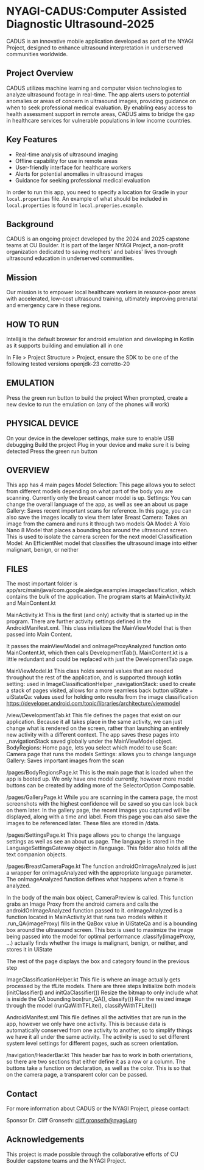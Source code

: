 # NYAGI-CADUS:Computer Assisted Diagnostic Ultrasound-2025

CADUS is an innovative mobile application developed as part of the NYAGI Project, designed to enhance ultrasound interpretation in underserved communities worldwide.

## Project Overview

CADUS utilizes machine learning and computer vision technologies to analyze ultrasound footage in real-time. The app alerts users to potential anomalies or areas of concern in ultrasound images, providing guidance on when to seek professional medical evaluation. By enabling easy access to health assessment support in remote areas, CADUS aims to bridge the gap in healthcare services for vulnerable populations in low income countries.

## Key Features
* Real-time analysis of ultrasound imaging
* Offline capability for use in remote areas
* User-friendly interface for healthcare workers
* Alerts for potential anomalies in ultrasound images
* Guidance for seeking professional medical evaluation

In order to run this app, you need to specify a location for Gradle in your `local.properties` file. An example of what should be included in `local.properties` is found in `local.properies.example`.

## Background

CADUS is an ongoing project developed by the 2024 and 2025 capstone teams at CU Boulder. It is part of the larger NYAGI Project, a non-profit organization dedicated to saving mothers' and babies' lives through ultrasound education in underserved communities.

## Mission

Our mission is to empower local healthcare workers in resource-poor areas with accelerated, low-cost ultrasound training, ultimately improving prenatal and emergency care in these regions.

## HOW TO RUN

Intellij is the default browser for android emulation and developing in Kotlin as it supports building and emulation all in one

In File > Project Structure > Project, ensure the SDK to be one of the following tested versions
openjdk-23
corretto-20

## EMULATION

Press the green run button to build the project
When prompted, create a new device to run the emulation on (any of the phones will work)

## PHYSICAL DEVICE

On your device in the developer settings, make sure to enable USB debugging
Build the project
Plug in your device and make sure it is being detected
Press the green run button

## OVERVIEW
This app has 4 main pages
Model Selection: This page allows you to select from different models depending on what part of the body you are scanning. Currently only the breast cancer model is up.
Settings: You can change the overall language of the app, as well as see an about us page
Gallery: Saves recent important scans for reference. In this page, you can also save the images locally to view them later
Breast Camera: Takes an image from the camera and runs it through two models
QA Model: A Yolo Nano 8 Model that places a bounding box around the ultrasound screen. This is used to isolate the camera screen for the next model
Classification Model: An EfficientNet model that classifies the ultrasound image into either malignant, benign, or neither

## FILES
The most important folder is app/src/main/java/com.google.aiedge.examples.imageclassification, which contains the bulk of the application. The program starts at MainActivity.kt and MainContent.kt

MainActivity.kt
This is the first (and only) activity that is started up in the program. There are further activity settings defined in the AndroidManifest.xml. This class initializes the MainViewModel that is then passed into Main Content.

It passes the mainViewModel and onImageProxyAnalyzed function onto MainContent.kt, which then calls DevelopmentTab(). MainContent.kt is a little redundant and could be replaced with just the DevelopmentTab page.

MainViewModel.kt
This class holds several values that are needed throughout the rest of the application, and is supported through kotlin
setting: used in ImageClassificationHelper
_navigationStack: used to create a stack of pages visited, allows for a more seamless back button
uiState + uiStateQa: values used for holding onto results from the image classification
https://developer.android.com/topic/libraries/architecture/viewmodel

/view/DevelopmentTab.kt
This file defines the pages that exist on our application. Because it all takes place in the same activity, we can just change what is rendered on the screen, rather than launching an entirely new activity with a different context. The app saves these pages into _navigationStack saved globally under the MainViewModel object.
BodyRegions: Home page, lets you select which model to use
Scan: Camera page that runs the models
Settings: allows you to change language
Gallery: Saves important images from the scan

/pages/BodyRegionsPage.kt
This is the main page that is loaded when the app is booted up. We only have one model currently, however more model buttons can be created by adding more of the SelectorOption Composable.

/pages/GalleryPage.kt
While you are scanning in the camera page, the most screenshots with the highest confidence will be saved so you can look back on them later. In the gallery page, the recent images you captured will be displayed, along with a time and label. From this page you can also save the images to be referenced later. These files are stored in /data.

/pages/SettingsPage.kt
This page allows you to change the language settings as well as see an about us page. The language is stored in the LanguageSettingsGateway object in /language. This folder also holds all the text companion objects.

/pages/BreastCameraPage.kt
The function androidOnImageAnalyzed is just a wrapper for onImageAnalyzed with the appropriate language parameter. The onImageAnalyzed function defines what happens when a frame is analyzed.

In the body of the main box object, CameraPreview is called. This function grabs an Image Proxy from the android camera and calls the androidOnImageAnalyzed function passed to it.
onImageAnalyzed is a function located in MainActivity.kt that runs two models within it
.run_QA(imageProxy) fills in the QaBox value in UiStateQa and is a bounding box around the ultrasound screen. This box is used to maximize the image being passed into the model for optimal performance
.classify(imageProxy, …) actually finds whether the image is malignant, benign, or neither, and stores it in UiState

The rest of the page displays the box and category found in the previous step

ImageClassificationHelper.kt
This file is where an image actually gets processed by the tfLite models. There are three steps
Initialize both models (initClassifier() and initQaClassifier())
Resize the bitmap to only include what is inside the QA bounding box(run_QA(), classify())
Run the resized image through the model (runQaWithTFLite(), classifyWithTFLite())

AndroidManifest.xml
This file defines all the activities that are run in the app, however we only have one activity. This is because data is automatically conserved from one activity to another, so to simplify things we have it all under the same activity. The activity is used to set different system level settings for different pages, such as screen orientation.

/navigation/HeaderBar.kt
This header bar has to work in both orientations, so there are two sections that either define it as a row or a column. The buttons take a function on declaration, as well as the color. This is so that on the camera page, a transparent color can be passed.


## Contact

For more information about CADUS or the NYAGI Project, please contact:

Sponsor Dr. Cliff Gronseth: cliff.gronseth@nyagi.org

## Acknowledgements

This project is made possible through the collaborative efforts of CU Boulder capstone teams and the NYAGI Project. 
